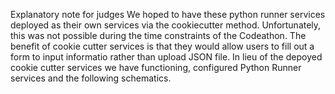 Explanatory note for judges
We hoped to have these python runner services deployed as their own services via the cookiecutter method. Unfortunately, this was not possible during the time constraints of the Codeathon. The benefit of cookie cutter services is that they would allow users to fill out a form to input informatio rather than upload JSON file. In lieu of the depoyed cookie cutter services we have functioning, configured Python Runner services and the following schematics.